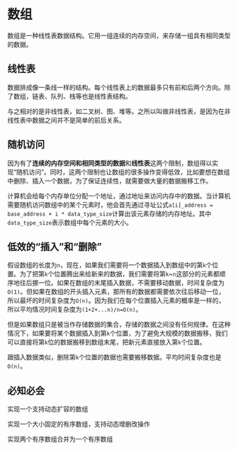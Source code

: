 # 数组

数组是一种线性表数据结构。它用一组连续的内存空间，来存储一组具有相同类型的数据。

## 线性表

数据排成像一条线一样的结构。每个线性表上的数据最多只有前和后两个方向。除了数组，链表、队列、栈等也是线性表结构。

与之相对的是非线性表，如二叉树、图、堆等。之所以叫做非线性表，是因为在非线性表中数据之间并不是简单的前后关系。

## 随机访问

因为有了**连续的内存空间和相同类型的数据**和**线性表**这两个限制，数组得以实现“随机访问”。同时，这两个限制也让数组的很多操作变得低效，比如要想在数组中删除、插入一个数据，为了保证连续性，就需要做大量的数据搬移工作。

计算机会给每个内存单位分配一个地址，通过地址来访问内存中的数据。当计算机需要随机访问数组中的某个元素时，他会首先通过寻址公式`a[i]_address = base_address + i * data_type_size`计算出该元素存储的内存地址。其中`data_type_size`表示数组中每个元素的大小。

## 低效的“插入”和“删除”

假设数组的长度为`n`，现在，如果我们需要将一个数据插入到数组中的第`k`个位置。为了把第`k`个位置腾出来给新来的数据，我们需要将第`k`~`n`这部分的元素都顺序地往后挪一位。如果在数组的末尾插入数据，不需要移动数据，时间复杂度为`O(1)`。但如果在数组的开头插入元素，那所有的数据都需要依次往后移动一位，所以最坏的时间复杂度为`O(n)`。因为我们在每个位置插入元素的概率是一样的，所以平均情况时间复杂度为`(1+2+...n)/n=O(n)`。

但是如果数组只是被当作存储数据的集合，存储的数据之间没有任何规律。在这种情况下，如果要将某个数据插入到第`k`个位置，为了避免大规模的数据搬移，我们可以直接将第`k`位的数据搬移到数组末尾，把新元素直接放入第`k`个位置。

跟插入数据类似，删除第`k`个位置的数据也需要搬移数据。平均时间复杂度也是`O(n)`。

## 必知必会

实现一个支持动态扩容的数组

实现一个大小固定的有序数组，支持动态增删改操作

实现两个有序数组合并为一个有序数组
